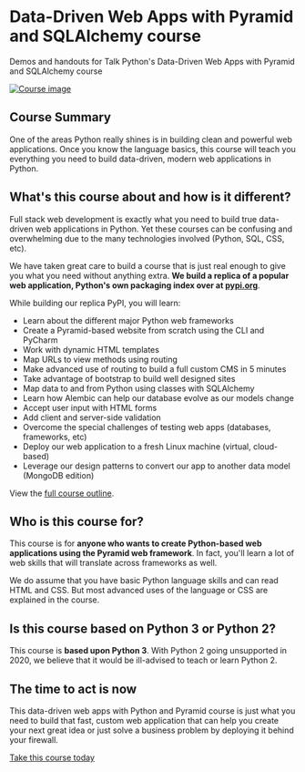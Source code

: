 # Data-Driven Web Apps with Pyramid and SQLAlchemy course

Demos and handouts for Talk Python's Data-Driven Web Apps with Pyramid and SQLAlchemy course

[![Course image](https://raw.githubusercontent.com/talkpython/data-driven-web-apps-with-pyramid-and-sqlalchemy/master/readme_resources/python-data-web-apps.png)](https://training.talkpython.fm/courses/explore_pyramid/building-data-driven-web-applications-in-python-with-pyramid-sqlalchemy-and-bootstrap)

## Course Summary
One of the areas Python really shines is in building clean and powerful web applications. Once you know the language basics, this course will teach you everything you need to build data-driven, modern web applications in Python.

## What's this course about and how is it different?

Full stack web development is exactly what you need to build true data-driven web applications in Python. Yet these courses can be confusing and overwhelming due to the many technologies involved (Python, SQL, CSS, etc).

We have taken great care to build a course that is just real enough to give you what you need without anything extra. **We build a replica of a popular web application, Python's own packaging index over at [pypi.org](https://pypi.org)**.

While building our replica PyPI, you will learn:

* Learn about the different major Python web frameworks
* Create a Pyramid-based website from scratch using the CLI and PyCharm
* Work with dynamic HTML templates
* Map URLs to view methods using routing
* Make advanced use of routing to build a full custom CMS in 5 minutes
* Take advantage of bootstrap to build well designed sites
* Map data to and from Python using classes with SQLAlchemy
* Learn how Alembic can help our database evolve as our models change
* Accept user input with HTML forms
* Add client and server-side validation
* Overcome the special challenges of testing web apps (databases, frameworks, etc)
* Deploy our web application to a fresh Linux machine (virtual, cloud-based)
* Leverage our design patterns to convert our app to another data model (MongoDB edition)

View the [full course outline](https://training.talkpython.fm/courses/explore_pyramid/building-data-driven-web-applications-in-python-with-pyramid-sqlalchemy-and-bootstrap#course_outline).

## Who is this course for?

This course is for **anyone who wants to create Python-based web applications using the Pyramid web framework**. In fact, you'll learn a lot of web skills that will translate across frameworks as well.

We do assume that you have basic Python language skills and can read HTML and CSS. But most advanced uses of the language or CSS are explained in the course.

## Is this course based on Python 3 or Python 2?

This course is **based upon Python 3**. With Python 2 going unsupported in 2020, we believe that it would be ill-advised to teach or learn Python 2.

## The time to act is now

This data-driven web apps with Python and Pyramid course is just what you need to build that fast, custom web application that can help you create your next great idea or just solve a business problem by deploying it behind your firewall.

[Take this course today](https://training.talkpython.fm/courses/explore_pyramid/building-data-driven-web-applications-in-python-with-pyramid-sqlalchemy-and-bootstrap)
